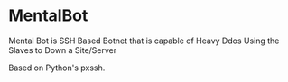 # MentalBot
Mental Bot is SSH Based Botnet that is capable of Heavy Ddos Using the Slaves to Down a Site/Server

Based on Python's pxssh.
